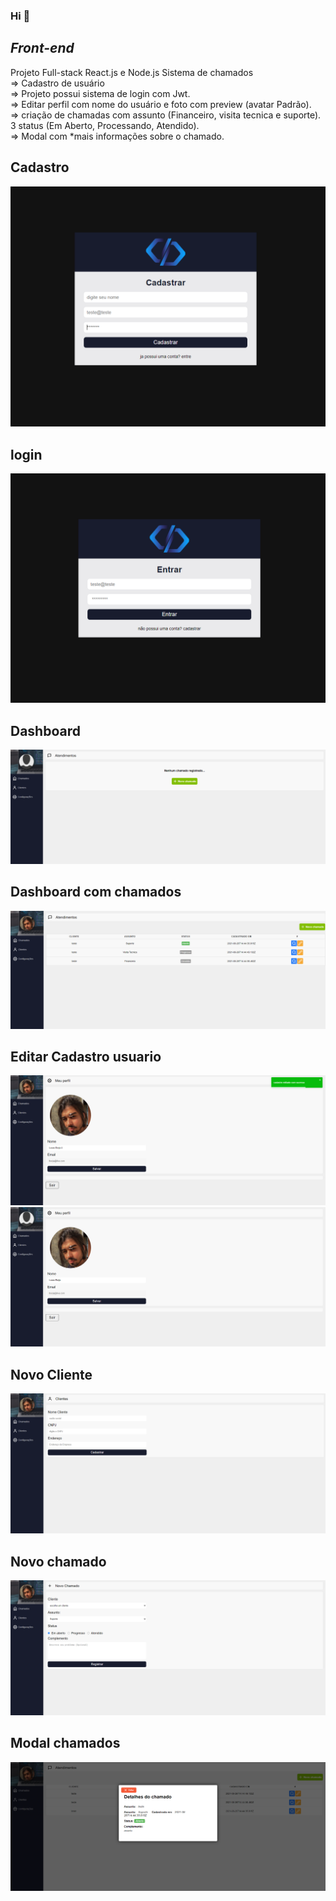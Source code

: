 ### Hi 👋
## *Front-end*
Projeto Full-stack React.js e Node.js Sistema de chamados </br>
=> Cadastro de usuário </br>
=> Projeto possui sistema de login com Jwt. </br>
=> Editar perfil com nome do usuário e foto com preview (avatar Padrão). </br>
=> criação de chamadas com assunto (Financeiro, visita tecnica e suporte). 3 status (Em Aberto, Processando, Atendido). </br>
=> Modal com *mais informações sobre o chamado. 


## Cadastro

<img src="/readme/cadastro.PNG"/>

## login

<img src="/readme/login.PNG"/>

## Dashboard

<img src="/readme/dashboard.PNG"/>

## Dashboard com chamados

<img src="/readme/dashboardcomchamados.PNG"/>

## Editar Cadastro usuario

<img src="/readme/cadastroeditado.PNG"/>
<img src="/readme/preview.PNG"/>


## Novo Cliente

<img src="/readme/novocliente.PNG"/>


## Novo chamado

<img src="/readme/cadastrodechamados.PNG"/>

## Modal chamados

<img src="/readme/modal1.PNG"/>
